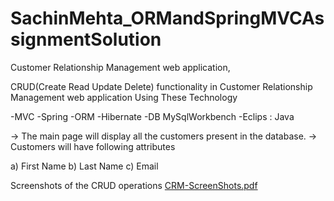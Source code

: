 # SachinMehta_ORMandSpringMVCAssignmentSolution

Customer Relationship Management web application,

CRUD(Create Read Update Delete) functionality in Customer Relationship Management web application Using These Technology

-MVC
-Spring
-ORM
-Hibernate
-DB MySqlWorkbench
-Eclips : Java 

→ The main page will display all the customers present in the database.
→ Customers will have following attributes

a) First Name
b) Last Name
c) Email


Screenshots of the CRUD operations
[CRM-ScreenShots.pdf](https://github.com/sachinmehta07/SachinMehta_ORMandSpringMVCAssignmentSolution/files/9631420/CRM-ScreenShots.pdf)
